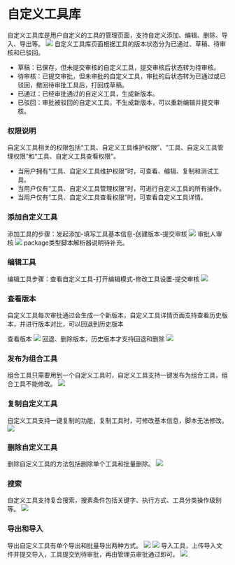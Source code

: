# 自定义工具库
自定义工具库是用户自定义的工具的管理页面，支持自定义添加、编辑、删除、导入、导出等。
![](images/自定义工具库.png)
自定义工具库页面根据工具的版本状态分为已通过、草稿、待审核和已驳回。<br>
* 草稿：已保存，但未提交审核的自定义工具，提交审核后状态转为待审核。
* 待审核：已提交审批，但未审批的自定义工具，审批的后状态转为已通过或已驳回，撤回待审批工具后，打回成草稿。
* 已通过：已经审批通过的自定义工具，生成新版本。
* 已驳回：审批被驳回的自定义工具，不生成新版本，可以重新编辑并提交审核。

### 权限说明
自定义工具相关的权限包括“工具、自定义工具维护权限”、“工具、自定义工具管理权限”和“工具、自定义工具查看权限”。
* 当用户拥有“工具、自定义工具维护权限”时，可查看、编辑、复制和测试工具。
* 当用户仅有“工具、自定义工具管理权限”时，可进行自定义工具的所有操作。
* 当用户仅有“工具、自定义工具查看权限”时，可查看自定义工具详情。

### 添加自定义工具
添加工具的步骤：发起添加-填写工具基本信息-创建版本-提交审核
![](images/自定义工具库_添加工具.gif)
审批人审核
![](images/自定义工具库_审批.gif)
package类型脚本解析器说明待补充。

### 编辑工具
编辑工具步骤：查看自定义工具-打开编辑模式-修改工具设置-提交审核
![](images/自定义工具库_编辑工具.gif)

### 查看版本
自定义工具每次审批通过会生成一个新版本，自定义工具详情页面支持查看历史版本，并进行版本对比，可以回退到历史版本

查看版本
![](images/自定义工具库_历史版本.gif)
回退、删除版本，历史版本才支持回退和删除
![](images/自定义工具库_回退版本.png)

### 发布为组合工具
组合工具只需要用到一个自定义工具时，自定义工具支持一键发布为组合工具，组合工具不能修改。
![](images/自定义工具库_发布为组合工具.gif)

### 复制自定义工具
自定义工具支持一键复制的功能，复制工具时，可修改基本信息，脚本无法修改。
![](images/自定义工具库_复制工具.gif)

### 删除自定义工具
删除自定义工具的方法包括删除单个工具和批量删除。
![](images/自定义工具库_删除工具.png)
### 搜索
自定义工具支持复合搜索，搜素条件包括关键字、执行方式、工具分类操作级别等。
![](images/自定义工具库_搜索.gif)

### 导出和导入
导出自定义工具有单个导出和批量导出两种方式。
![](images/自定义工具库_导出单个工具.png)
![](images/自定义工具库_批量导出.png)
导入工具，上传导入文件并提交导入，工具提交到待审批，再由管理员审批通过即可。
![](images/自定义工具库_导入工具.gif)